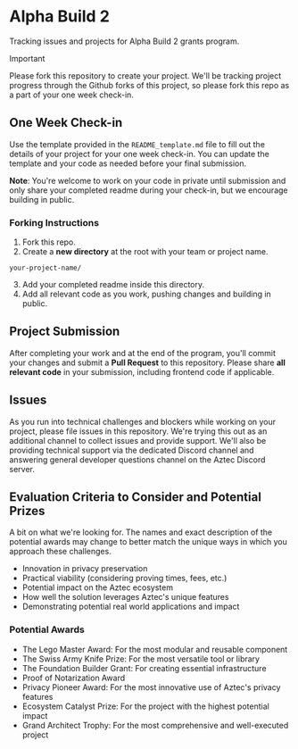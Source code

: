 # Alpha Build 2

Tracking issues and projects for Alpha Build 2 grants program.

> [!IMPORTANT]
> Please fork this repository to create your project. We'll be tracking project progress through the Github forks of this project, so please fork this repo as a part of your one week check-in.

## One Week Check-in 

Use the template provided in the `README_template.md` file to fill out the details of your project for your one week check-in. You can update the template and your code as needed before your final submission.

**Note**: You're welcome to work on your code in private until submission and only share your completed readme during your check-in, but we encourage building in public. 

### Forking Instructions

1. Fork this repo.
2. Create a **new directory** at the root with your team or project name.
```
your-project-name/
```
3. Add your completed readme inside this directory.
4. Add all relevant code as you work, pushing changes and building in public.
   
## Project Submission
After completing your work and at the end of the program, you'll commit your changes and submit a **Pull Request** to this repository. Please share **all relevant code** in your submission, including frontend code if applicable.

## Issues
As you run into technical challenges and blockers while working on your project, please file issues in this repository. We're trying this out as an additional channel to collect issues and provide support. We'll also be providing technical support via the dedicated Discord channel and answering general developer questions channel on the Aztec Discord server.

## Evaluation Criteria to Consider and Potential Prizes
A bit on what we're looking for. The names and exact description of the potential awards may change to better match the unique ways in which you approach these challenges.

- Innovation in privacy preservation
- Practical viability (considering proving times, fees, etc.)
- Potential impact on the Aztec ecosystem
- How well the solution leverages Aztec's unique features
- Demonstrating potential real world applications and impact
### Potential Awards
- The Lego Master Award: For the most modular and reusable component
- The Swiss Army Knife Prize: For the most versatile tool or library
- The Foundation Builder Grant: For creating essential infrastructure
- Proof of Notarization Award
- Privacy Pioneer Award: For the most innovative use of Aztec's privacy features
- Ecosystem Catalyst Prize: For the project with the highest potential impact
- Grand Architect Trophy: For the most comprehensive and well-executed project
